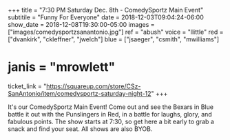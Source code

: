 +++
title = "7:30 PM Saturday Dec. 8th - ComedySportz Main Event"
subtitile = "Funny For Everyone"
date = 2018-12-03T09:04:24-06:00
show_date = 2018-12-08T19:30:00-05:00
images = ["images/comedysportzsanantonio.jpg"]
ref = "abush"
voice = "llittle"
red = ["dvankirk", "ckleffner", "jwelch"]
blue = ["jsaeger", "csmith", "mwilliams"]
# janis = "mrowlett"


ticket_link = "https://squareup.com/store/CSz-SanAntonio/item/comedysportz-saturday-night-12"
+++

It's our ComedySportz Main Event! Come out and see the Bexars in Blue battle it out with the Punslingers in Red, in a battle for laughs, glory, and fabulous points. The show starts at 7:30, so get here a bit early to grab a snack and find your seat. All shows are also BYOB.
